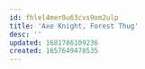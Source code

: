 ```yaml
---
id: fhlel4mer8u63cvs9om2ulp
title: 'Axe Knight, Forest Thug'
desc: ''
updated: 1681786109236
created: 1657649478535
---
```

